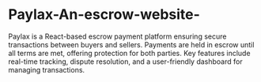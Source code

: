 # Paylax-An-escrow-website-
Paylax is a React-based escrow payment platform ensuring secure transactions between buyers and sellers. Payments are held in escrow until all terms are met, offering protection for both parties. Key features include real-time tracking, dispute resolution, and a user-friendly dashboard for managing transactions.

